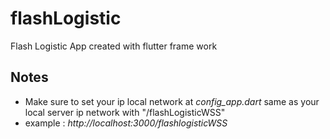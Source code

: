 # flashLogistic
Flash Logistic App created with flutter frame work

## Notes
- Make sure to set your ip local network at *config_app.dart* same as your local server ip network with "/flashLogisticWSS"
- example : *http://localhost:3000/flashlogisticWSS*
